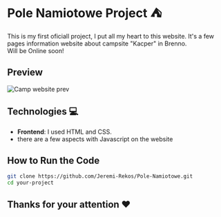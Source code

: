 # Pole Namiotowe Project :tent:

 This is my first oficiall project, I put all my heart to this website. It's a few pages information website about campsite "Kacper" in Brenno.  </br>
  Will be Online soon! 

 ## Preview

  ![Camp website prev](./Images/campsite.png)

  ## Technologies :computer:

- **Frontend**: I used HTML and CSS.
- there are a few aspects with Javascript on the website

 ## How to Run the Code
  ```sh
  git clone https://github.com/Jeremi-Rekos/Pole-Namiotowe.git
  cd your-project
  ```
## Thanks for your attention :heart:
